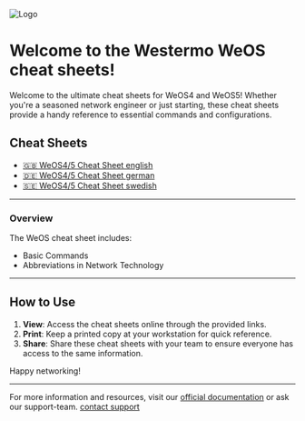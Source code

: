 
![Logo](https://github.com/user-attachments/assets/299b3085-cc8f-4760-bdf3-71019f2d9bae)

# Welcome to the Westermo WeOS cheat sheets!

Welcome to the ultimate cheat sheets for WeOS4 and WeOS5! Whether you're a seasoned network engineer or just starting, these cheat sheets provide a handy reference to essential commands and configurations.

## Cheat Sheets

- [🇬🇧 WeOS4/5 Cheat Sheet english](https://github.com/WesterMario/WeOS-Cheat-Sheets/blob/WeOS/WeOS_en.md)
- [🇩🇪 WeOS4/5 Cheat Sheet german](https://github.com/WesterMario/WeOS-Cheat-Sheets/blob/WeOS/WeOS_de.md)
- [🇸🇪 WeOS4/5 Cheat Sheet swedish](https://github.com/WesterMario/WeOS-Cheat-Sheets/blob/WeOS/WeOS_sw.md)

---

### Overview
The WeOS cheat sheet includes:
- Basic Commands
- Abbreviations in Network Technology

---

## How to Use

1. **View**: Access the cheat sheets online through the provided links.
2. **Print**: Keep a printed copy at your workstation for quick reference.
3. **Share**: Share these cheat sheets with your team to ensure everyone has access to the same information.

Happy networking!

---

For more information and resources, visit our [official documentation](https://www.westermo.com/uk/solutions/weos/user-guide) or ask our support-team. [contact support](mailto:support.at@westermo.com)

